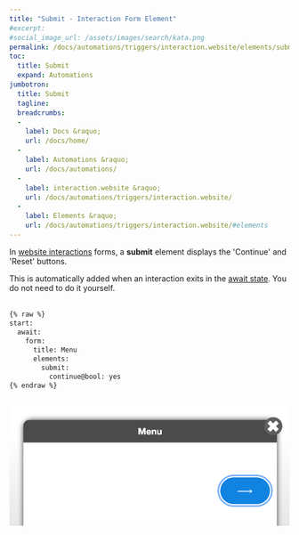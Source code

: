 ```yaml
---
title: "Submit - Interaction Form Element"
#excerpt: 
#social_image_url: /assets/images/search/kata.png
permalink: /docs/automations/triggers/interaction.website/elements/submit/
toc:
  title: Submit
  expand: Automations
jumbotron:
  title: Submit
  tagline: 
  breadcrumbs:
  -
    label: Docs &raquo;
    url: /docs/home/
  -
    label: Automations &raquo;
    url: /docs/automations/
  -
    label: interaction.website &raquo;
    url: /docs/automations/triggers/interaction.website/
  -
    label: Elements &raquo;
    url: /docs/automations/triggers/interaction.website/#elements
---
```


In [website interactions](/docs/automations/triggers/interaction.website/) forms, a **submit** element displays the 'Continue' and 'Reset' buttons.

This is automatically added when an interaction exits in the [await state](/docs/automations/#exit-states). You do not need to do it yourself.

<pre>
<code class="language-cerb">
{% raw %}
start:
  await:
    form:
      title: Menu
      elements:
        submit:
          continue@bool: yes
{% endraw %}
</code>
</pre>

<div class="cerb-screenshot">
<img src="/assets/images/docs/automations/triggers/interaction.website/elements/submit.png" class="screenshot">
</div>
